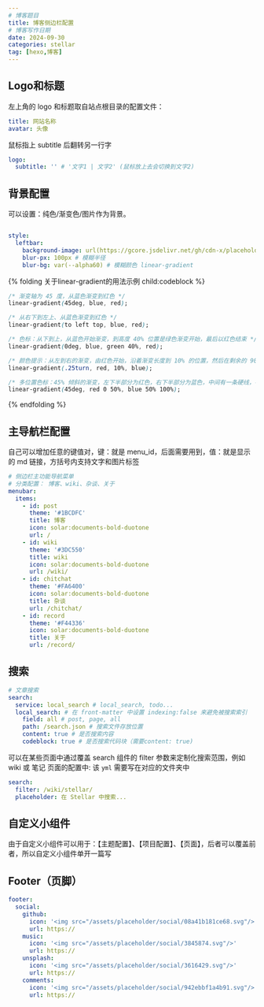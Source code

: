 ```yaml
---
# 博客题目
title: 博客侧边栏配置
# 博客写作日期
date: 2024-09-30
categories: stellar
tag: [hexo,博客]
---
```

## Logo和标题
左上角的 logo 和标题取自站点根目录的配置文件：

```yaml blog/_config.yml
title: 网站名称
avatar: 头像
```
鼠标指上 subtitle 后翻转另一行字

```yaml
logo:
  subtitle: '' # '文字1 | 文字2' (鼠标放上去会切换到文字2)
```

## 背景配置
可以设置：纯色/渐变色/图片作为背景。
```yaml

style:
  leftbar:
    background-image: url(https://gcore.jsdelivr.net/gh/cdn-x/placeholder@1.0.13/image/sidebar-bg1@small.jpg)
    blur-px: 100px # 模糊半径
    blur-bg: var(--alpha60) # 模糊颜色 linear-gradient
```

{% folding 关于linear-gradient的用法示例 child:codeblock %}
```css
/* 渐变轴为 45 度，从蓝色渐变到红色 */
linear-gradient(45deg, blue, red);

/* 从右下到左上、从蓝色渐变到红色 */
linear-gradient(to left top, blue, red);

/* 色标：从下到上，从蓝色开始渐变，到高度 40% 位置是绿色渐变开始，最后以红色结束 */
linear-gradient(0deg, blue, green 40%, red);

/* 颜色提示：从左到右的渐变，由红色开始，沿着渐变长度到 10% 的位置，然后在剩余的 90% 长度中变成蓝色 */
linear-gradient(.25turn, red, 10%, blue);

/* 多位置色标：45% 倾斜的渐变，左下半部分为红色，右下半部分为蓝色，中间有一条硬线，在这里渐变由红色转变为蓝色 */
linear-gradient(45deg, red 0 50%, blue 50% 100%);
```
{% endfolding %}

## 主导航栏配置
自己可以增加任意的键值对，键：就是 menu_id，后面需要用到，值：就是显示的 md 链接，方括号内支持文字和图片标签

```yaml
# 侧边栏主功能导航菜单
# 分类配置： 博客、wiki、杂谈、关于
menubar:
  items:
    - id: post
      theme: '#1BCDFC'
      title: 博客
      icon: solar:documents-bold-duotone
      url: /
    - id: wiki
      theme: '#3DC550'
      title: wiki
      icon: solar:documents-bold-duotone
      url: /wiki/
    - id: chitchat
      theme: '#FA6400'
      icon: solar:documents-bold-duotone
      title: 杂谈
      url: /chitchat/
    - id: record
      theme: '#F44336'
      icon: solar:documents-bold-duotone
      title: 关于
      url: /record/
```

## 搜索

```yaml
# 文章搜索
search:
  service: local_search # local_search, todo...
  local_search: # 在 front-matter 中设置 indexing:false 来避免被搜索索引
    field: all # post, page, all
    path: /search.json # 搜索文件存放位置
    content: true # 是否搜索内容
    codeblock: true # 是否搜索代码块（需要content: true)
```
可以在某些页面中通过覆盖 search 组件的 filter 参数来定制化搜索范围，例如 wiki 或 笔记 页面的配置中:
该 `yml` 需要写在对应的文件夹中

```yaml blog/source/_data/wiki/xxx.yml
search:
  filter: /wiki/stellar/
  placeholder: 在 Stellar 中搜索...
```

## 自定义小组件
由于自定义小组件可以用于：【主题配置】、【项目配置】、【页面】，后者可以覆盖前者，所以自定义小组件单开一篇写

## Footer（页脚）

```yaml
footer:
  social:
    github:
      icon: '<img src="/assets/placeholder/social/08a41b181ce68.svg"/>'
      url: https://
    music:
      icon: '<img src="/assets/placeholder/social/3845874.svg"/>'
      url: https://
    unsplash:
      icon: '<img src="/assets/placeholder/social/3616429.svg"/>'
      url: https://
    comments:
      icon: '<img src="/assets/placeholder/social/942ebbf1a4b91.svg"/>'
      url: https://

```





